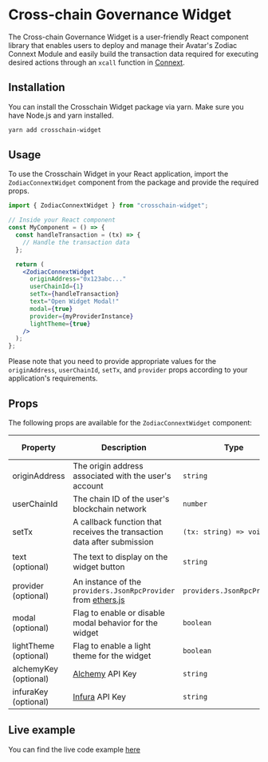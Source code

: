# Cross-chain Governance Widget

The Cross-chain Governance Widget is a user-friendly React component library that enables users to deploy and manage their Avatar's Zodiac Connext Module and easily build the transaction data required for executing desired actions through an `xcall` function in [Connext](https://docs.connext.network/).

## Installation

You can install the Crosschain Widget package via yarn. Make sure you have Node.js and yarn installed.

```bash
yarn add crosschain-widget
```

## Usage

To use the Crosschain Widget in your React application, import the `ZodiacConnextWidget` component from the package and provide the required props.

```jsx
import { ZodiacConnextWidget } from "crosschain-widget";

// Inside your React component
const MyComponent = () => {
  const handleTransaction = (tx) => {
    // Handle the transaction data
  };

  return (
    <ZodiacConnextWidget
      originAddress="0x123abc..."
      userChainId={1}
      setTx={handleTransaction}
      text="Open Widget Modal!"
      modal={true}
      provider={myProviderInstance}
      lightTheme={true}
    />
  );
};
```

Please note that you need to provide appropriate values for the `originAddress`, `userChainId`, `setTx`, and `provider` props according to your application's requirements.

## Props

The following props are available for the `ZodiacConnextWidget` component:

| Property              | Description                                                                                                | Type                        | Default value          |
| --------------------- | ---------------------------------------------------------------------------------------------------------- | --------------------------- | ---------------------- |
| originAddress         | The origin address associated with the user's account                                                      | `string`                    | N/A                    |
| userChainId           | The chain ID of the user's blockchain network                                                              | `number`                    | N/A                    |
| setTx                 | A callback function that receives the transaction data after submission                                    | `(tx: string) => void`      | N/A                    |
| text (optional)       | The text to display on the widget button                                                                   | `string`                    | `"Cross-Chain Widget"` |
| provider (optional)   | An instance of the `providers.JsonRpcProvider` from [ethers.js](https://docs.ethers.org/v5/api/providers/) | `providers.JsonRpcProvider` | `undefined`            |
| modal (optional)      | Flag to enable or disable modal behavior for the widget                                                    | `boolean`                   | `true`                 |
| lightTheme (optional) | Flag to enable a light theme for the widget                                                                | `boolean`                   | `false`                |
| alchemyKey (optional) | [Alchemy](https://www.alchemy.com/) API Key                                                                | `string`                    | `undefined`            |
| infuraKey (optional)  | [Infura](https://www.infura.io/) API Key                                                                   | `string`                    | `undefined`            |

## Live example

You can find the live code example [here](https://codesandbox.io/p/github/defi-wonderland/crosschain-widget-example)
